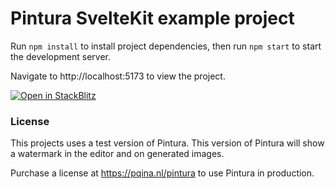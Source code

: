 # Pintura SvelteKit example project

Run `npm install` to install project dependencies, then run `npm start` to start the development server.

Navigate to http://localhost:5173 to view the project.

[![Open in StackBlitz](https://developer.stackblitz.com/img/open_in_stackblitz.svg)](https://stackblitz.com/github/pqina/pintura-example-sveltekit)

### License

This projects uses a test version of Pintura. This version of Pintura will show a watermark in the editor and on generated images.

Purchase a license at https://pqina.nl/pintura to use Pintura in production.
